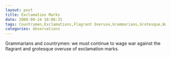 ```yaml
---
layout: post
title: Exclamation Marks
date: 2008-09-24 10:08:31
tags: Countrymen,Exclamations,Flagrant Overuse,Grammarians,Grotesque,War
categories: observations
---
```


Grammarians and countrymen: we must continue to wage war against the flagrant
and grotesque overuse of exclamation marks.





